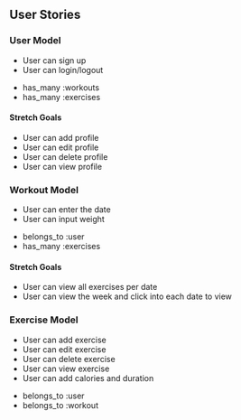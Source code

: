 ## User Stories

### User Model
- User can sign up
- User can login/logout
* has_many :workouts
* has_many :exercises
#### Stretch Goals
- User can add profile
- User can edit profile
- User can delete profile
- User can view profile


### Workout Model
- User can enter the date
- User can input weight
* belongs_to :user
* has_many :exercises
#### Stretch Goals 
- User can view all exercises per date
- User can view the week and click into each date to view


### Exercise Model
- User can add exercise
- User can edit exercise
- User can delete exercise
- User can view exercise
- User can add calories and duration
* belongs_to :user
* belongs_to :workout